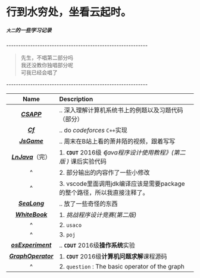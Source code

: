   **行到水穷处，坐看云起时。**
  ================
 ##### **_`大二`的一些学习记录_**<br>

 -----------------------------------------------------------<br>
> 先生，不唱第二部分吗<br>
> 我还没教你独唱部分呢<br>
> 可我已经会唱了<br>

-----------------------------------------------------------<br>

  | Name | Description |
  | :-: | :- |
  | **_[CSAPP](https://github.com/anlance/anlance/tree/master/CSAPP)_**                |  .. 深入理解计算机系统书上的例题以及习题代码（部分） |
  | **_[Cf](https://github.com/anlance/anlance/tree/master/Cf)_**                      | .. do *codeforces*  `C++`实现 |
  | **_[JsGame](https://github.com/anlance/anlance/tree/master/JsGame)_**              | .. 周末在B站上看的萧井陌的视频，跟着写写 |
  | **_[LnJava](https://github.com/anlance/anlance/tree/master/LnJava)_**（完）         | 1. **`CDUT`** 2016级 _《java程序设计使用教程》(第二版 )_  课后实验代码 |
   |^ |2. 部分输出的内容作了一些小修改  |
   |^ |3. vscode里面调用jdk编译应该是需要package的整个路径，所以我直接注释了。 |
  | **_[SeaLong](https://github.com/anlance/anlance/tree/master/SeaLong)_**             | .. 放了一些奇怪的东西<pr> |
  | **_[WhiteBook](https://github.com/anlance/anlance/tree/master/WhiteBook)_**         | 1. _挑战程序设计竞赛(第二版)_ |
  |^ |2. `usaco` |
  |^ | 3. `poj`  |
  | **_[osExperiment](https://github.com/anlance/anlance/tree/master/osExperiment)_**   | .. **`CDUT`** 2016级**操作系统**实验<br> |
  | **_[GraphOperator](https://github.com/anlance/anlance/tree/master/GraphOperator)_** | 1. **`CDUT`** 2016级**计算机问题求解**课程源码 |
  |^ |2. `question` : The basic operator of the graph |